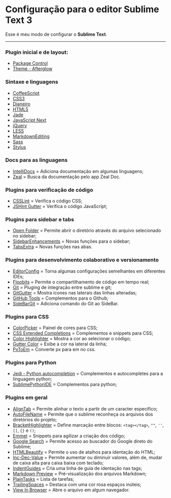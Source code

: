 # Configuração para o editor Sublime Text 3

Esse é meu modo de configurar o **Sublime Text**.

-----

### Plugin inicial e de layout:

- [Package Control](https://packagecontrol.io/installation)
- [Theme - Afterglow](https://packagecontrol.io/packages/Theme%20-%20Afterglow)


### Sintaxe e linguagens

- [Coffee​Script](https://packagecontrol.io/packages/CoffeeScript)
- [CSS3](https://packagecontrol.io/packages/CSS3)
- [Djaneiro](https://packagecontrol.io/packages/Djaneiro)
- [HTML5](https://packagecontrol.io/packages/HTML5)
- [Jade](https://packagecontrol.io/packages/Jade)
- [JavaScript Next](https://packagecontrol.io/packages/JavaScriptNext%20-%20ES6%20Syntax)
- [jQuery](https://packagecontrol.io/packages/jQuery)
- [LESS](https://packagecontrol.io/packages/LESS)
- [Markdown​Editing](https://packagecontrol.io/packages/MarkdownEditing)
- [Sass](https://packagecontrol.io/packages/Sass)
- [Stylus](https://packagecontrol.io/packages/Stylus)


### Docs para as linguagens

- [Intelli​Docs](https://packagecontrol.io/packages/IntelliDocs) = Adiciona documentação em algumas linguagens;
- [Zeal](https://packagecontrol.io/packages/Zeal) = Busca da documentação pelo app Zeal Doc.


### Plugins para verificação de código

- [CSSLint](https://packagecontrol.io/packages/CSSLint) = Verifica o código CSS;
- [JSHint Gutter](https://packagecontrol.io/packages/JSHint%20Gutter) = Verifica o código JavaScript;


### Plugins para sidebar e tabs

- [Open Folder](https://packagecontrol.io/packages/Open%20Folder) = Permite abrir o diretório através do arquivo selecionado no sidebar;
- [SidebarEnhancements](https://packagecontrol.io/packages/SideBarEnhancements) = Novas funções para o sidebar;
- [TabsExtra](https://packagecontrol.io/packages/TabsExtra) = Novas funções nas abas.


### Plugins para desenvolvimento colaborativo e versionamento

- [EditorConfig](https://packagecontrol.io/packages/EditorConfig) = Torna algumas configurações semelhantes em diferentes IDEs;
- [Floobits](https://packagecontrol.io/packages/Floobits) = Permite o compartilhamento de código em tempo real;
- [Git](https://packagecontrol.io/packages/Git) = Pluging de integração entre sublime e git;
- [GitGutter](https://packagecontrol.io/packages/GitGutter) = Mostra ícones nas laterais das linhas alteradas;
- [GitHub Tools](https://packagecontrol.io/packages/Github%20Tools) = Complementos para o Github;
- [SideBarGit](https://packagecontrol.io/packages/SideBarGit) = Adiciona comando do Git ao SideBar.


### Plugins para CSS

- [ColorPicker](https://packagecontrol.io/packages/ColorPicker) = Painel de cores para CSS;
- [CSS Extended Completions](https://packagecontrol.io/packages/CSS%20Extended%20Completions) = Complementos e snippets para CSS;
- [Color Highlighter](https://packagecontrol.io/packages/Color%20Highlighter) = Mostra a cor ao selecionar o código;
- [Gutter Color](https://packagecontrol.io/packages/Gutter%20Color) = Exibe a cor na lateral da linha;
- [Px​To​Em](https://packagecontrol.io/packages/PxToEm?__s=kxwizasuqyiboujuchnz) = Converte px para em no css.


### Plugins para Python

- [Jedi - Python autocompletion](https://packagecontrol.io/packages/Jedi%20-%20Python%20autocompletion) = Complementos e autocompletes para a linguagem python;
- [Sublime​Python​IDE](https://packagecontrol.io/packages/SublimePythonIDE) = Complementos para python;


### Plugins em geral

- [AlignTab](https://packagecontrol.io/packages/AlignTab) = Permite alinhar o texto a partir de um caracter específico;
- [AutoFileName](https://packagecontrol.io/packages/AutoFileName) = Permite que o sublime reconheça os arquivos dos diretórios do projeto;
- [BracketHighlighter](https://packagecontrol.io/packages/BracketHighlighter) = Define marcação entre blocos: `<tag></tag>`, `""`, `''`, `[]`, `{}` e `()`;
- [Emmet](https://packagecontrol.io/packages/Emmet) = Snippets para agilizar a criação dos código;
- [Google Search](https://packagecontrol.io/packages/Google%20Search) = Permite acesso ao buscador do Google direto do Sublime;
- [HTMLBeautify](https://packagecontrol.io/packages/HTMLBeautify) = Permite o uso de atalhos para identação do HTML;
- [Inc-Dec-Value](https://packagecontrol.io/packages/Inc-Dec-Value) = Permite aumentar ou diminuir valores, além de, mudar de caixa alta para caixa baixa com teclado;
- [IndentGuides](https://packagecontrol.io/packages/IndentGuides) = Cria uma linha de guia de identação nas tags;
- [Markdown Preview](https://packagecontrol.io/packages/Markdown%20Preview) = Pré-visualização dos arquivos Markdown;
- [PlainTasks](https://packagecontrol.io/packages/PlainTasks) = Lista de tarefas;
- [TrailingSpaces](https://packagecontrol.io/packages/TrailingSpaces) = Destaca com uma cor rosa espaços inúteis;
- [View In Browser](https://packagecontrol.io/packages/View%20In%20Browser) = Abre o arquivo em algum navegador.



